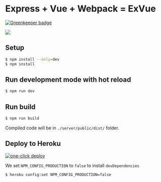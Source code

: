 # Express + Vue + Webpack = ExVue

[![Greenkeeper badge](https://badges.greenkeeper.io/toanalien/exvue.svg)](https://greenkeeper.io/)

![](/client/src/assets/logo.png)

## Setup

```bash
$ npm install --only=dev
$ npm install
```

## Run development mode with hot reload

```bash
$ npm run dev
```

## Run build

```bash
$ npm run build
```

Compiled code will be in `./server/public/dist/` folder.

## Deploy to Heroku

[![one-click deploy](https://www.herokucdn.com/deploy/button.svg)](https://dashboard.heroku.com/new?template=https%3A%2F%2Fgithub.com%2Ftoanalien%2Fexvue)

We set `NPM_CONFIG_PRODUCTION` to `false` to install `devDependencies`

```bash
$ heroku config:set NPM_CONFIG_PRODUCTION=false
```
